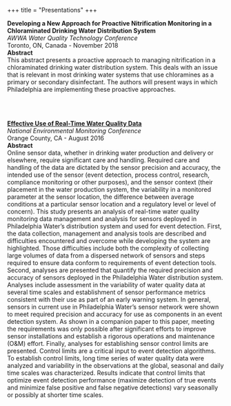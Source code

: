 +++
title = "Presentations"
+++

**Developing a New Approach for Proactive Nitrification Monitoring in a Chloraminated Drinking Water Distribution System**<br/>
*AWWA Water Quality Technology Conference*<br/>
Toronto, ON, Canada - November 2018<br/>
**Abstract**<br/>
This abstract presents a proactive approach to managing nitrification in a chloraminated drinking water distribution system. This deals with an issue that is relevant in most drinking water systems that use chloramines as a primary or secondary disinfectant. The authors will present ways in which Philadelphia are implementing these proactive approaches. 


<br/>
<br/>

[**Effective Use of Real-Time Water Quality Data**](http://apps.nelac-institute.org/nemc/2016/docs/presentations/Thu-Use%20of%20Continuous%20Monitoring%20for%20possible%20uses%20in%20Compliance%20Monitoring-21.6-Bradley.pdf)<br/>
*National Environmental Monitoring Conference*<br/>
Orange County, CA - August 2016<br/>
**Abstract**<br/>
Online sensor data, whether in drinking water production and delivery or elsewhere, require significant care and handling. Required care and handling of the data are dictated by the sensor precision and accuracy, the intended use of the sensor (event detection, process control, research, compliance monitoring or other purposes), and the sensor context (their placement in the water production system, the variability in a monitored parameter at the sensor location, the difference between average conditions at a particular sensor location and a regulatory level or level of concern). This study presents an analysis of real-time water quality monitoring data management and analysis for sensors deployed in Philadelphia Water’s distribution system and used for event detection. First, the data collection, management and analysis tools are described and difficulties encountered and overcome while developing the system are highlighted. Those difficulties include both the complexity of collecting large volumes of data from a dispersed network of sensors and steps required to ensure data conform to requirements of event detection tools. Second, analyses are presented that quantify the required precision and accuracy of sensors deployed in the Philadelphia Water distribution system. Analyses include assessment in the variability of water quality data at several time scales and establishment of sensor performance metrics consistent with their use as part of an early warning system. In general, sensors in current use in Philadelphia Water’s sensor network were shown to meet required precision and accuracy for use as components in an event detection system. As shown in a companion paper to this paper, meeting the requirements was only possible after significant efforts to improve sensor installations and establish a rigorous operations and maintenance (O&M) effort. Finally, analyses for establishing sensor control limits are presented. Control limits are a critical input to event detection algorithms. To establish control limits, long time series of water quality data were analyzed and variability in the observations at the global, seasonal and daily time scales was characterized. Results indicate that control limits that optimize event detection performance (maximize detection of true events and minimize false positive and false negative detections) vary seasonally or possibly at shorter time scales. 

<br/>
<br/>

